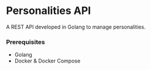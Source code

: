 # Personalities API

A REST API developed in Golang to manage personalities.

### Prerequisites

- Golang
- Docker & Docker Compose
